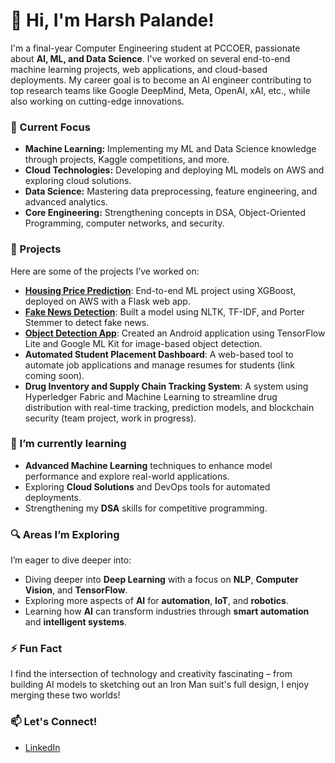 # 👋 Hi, I'm Harsh Palande!

I'm a final-year Computer Engineering student at PCCOER, passionate about **AI, ML, and Data Science**. I've worked on several end-to-end machine learning projects, web applications, and cloud-based deployments. My career goal is to become an AI engineer contributing to top research teams like Google DeepMind, Meta, OpenAI, xAI, etc., while also working on cutting-edge innovations.

### 🔭 Current Focus
- **Machine Learning:** Implementing my ML and Data Science knowledge through projects, Kaggle competitions, and more.
- **Cloud Technologies:** Developing and deploying ML models on AWS and exploring cloud solutions.
- **Data Science:** Mastering data preprocessing, feature engineering, and advanced analytics.
- **Core Engineering:** Strengthening concepts in DSA, Object-Oriented Programming, computer networks, and security.

### 🚀 Projects
Here are some of the projects I’ve worked on:
- **[Housing Price Prediction](https://github.com/Harsh-Palande/housing-price-prediction)**: End-to-end ML project using XGBoost, deployed on AWS with a Flask web app.
- **[Fake News Detection](https://github.com/Harsh-Palande/fake-news-detection)**: Built a model using NLTK, TF-IDF, and Porter Stemmer to detect fake news.
- **[Object Detection App](https://github.com/Harsh-Palande/object-detection-app)**: Created an Android application using TensorFlow Lite and Google ML Kit for image-based object detection.
- **Automated Student Placement Dashboard**: A web-based tool to automate job applications and manage resumes for students (link coming soon).
- **Drug Inventory and Supply Chain Tracking System**: A system using Hyperledger Fabric and Machine Learning to streamline drug distribution with real-time tracking, prediction models, and blockchain security (team project, work in progress).

### 🌱 I’m currently learning
- **Advanced Machine Learning** techniques to enhance model performance and explore real-world applications.
- Exploring **Cloud Solutions** and DevOps tools for automated deployments.
- Strengthening my **DSA** skills for competitive programming.

### 🔍 Areas I’m Exploring
I’m eager to dive deeper into:
- Diving deeper into **Deep Learning** with a focus on **NLP**, **Computer Vision**, and **TensorFlow**.
- Exploring more aspects of **AI** for **automation**, **IoT**, and **robotics**.
- Learning how **AI** can transform industries through **smart automation** and **intelligent systems**.

### ⚡ Fun Fact
I find the intersection of technology and creativity fascinating – from building AI models to sketching out an Iron Man suit's full design, I enjoy merging these two worlds!

### 📫 Let's Connect!
- [LinkedIn](https://www.linkedin.com/in/harsh-palande-65963a22b/)
